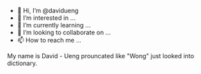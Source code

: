 - 👋 Hi, I’m @davidueng
- 👀 I’m interested in ...
- 🌱 I’m currently learning ...
- 💞️ I’m looking to collaborate on ...
- 📫 How to reach me ...

<!---
davidueng/davidueng is a ✨ special ✨ repository because its `README.md` (this file) appears on your GitHub profile.
You can click the Preview link to take a look at your changes.
--->My name is David - Ueng prouncated like "Wong" just looked into dictionary.
